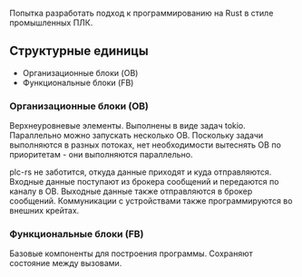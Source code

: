 Попытка разработать подход к программированию на Rust в стиле промышленных ПЛК.

## Структурные единицы

- Организационные блоки (OB)
- Функциональные блоки (FB)

### Организационные блоки (OB)

Верхнеуровневые элементы. Выполнены в виде задач tokio. Параллельно можно запускать несколько OB. Поскольку задачи выполняются в разных потоках, нет необходимости вытеснять OB по приоритетам - они выполняются параллельно.

plc-rs не заботится, откуда данные приходят и куда отправляются. Входные данные поступают из брокера сообщений и передаются по каналу в OB. Выходные данные также отправляются в брокер сообщений. Коммуникации с устройствами также программируются во внешних крейтах.

### Функциональные блоки (FB)

Базовые компоненты для построения программы. Сохраняют состояние между вызовами.
